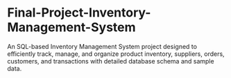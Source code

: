 # Final-Project-Inventory-Management-System
An SQL-based Inventory Management System project designed to efficiently track, manage, and organize product inventory, suppliers, orders, customers, and transactions with detailed database schema and sample data.
